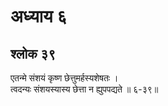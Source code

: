 # अध्याय ६

## श्लोक ३९

एतन्मे संशयं कृष्ण छेत्तुमर्हस्यशेषतः ।<br>त्वदन्यः संशयस्यास्य छेत्ता न ह्युपपद्यते ॥ ६-३९॥<br><br>

